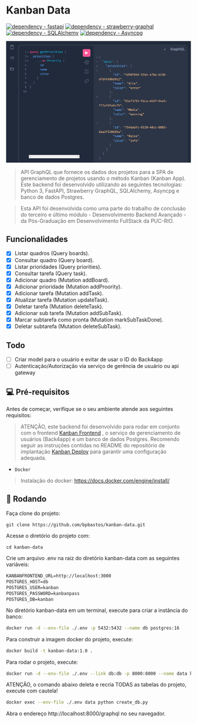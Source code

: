 # Kanban  Data 

[![dependency - fastapi](https://img.shields.io/badge/dependency-fastapi-blue)](https://pypi.org/project/fastapi)
[![dependency - strawberry-graphql](https://img.shields.io/badge/dependency-strawberry--graphql-blue)](https://pypi.org/project/strawberry-graphql)
[![dependency - SQLAlchemy](https://img.shields.io/badge/dependency-SQLAlchemy-blue)](https://pypi.org/project/SQLAlchemy)
[![dependency - Asyncpg](https://img.shields.io/badge/dependency-Asyncpg-blue)](https://pypi.org/project/Asyncpg)


<img src="screenshot/graphiql.png" alt="Tela principal">

> API GraphQL que fornece os dados dos projetos para a SPA de gerenciamento de projetos usando o método Kanban (Kanban App). Este backend foi desenvolvido utilizando as seguintes tecnologias: Python 3, FastAPI, Strawberry GraphQL, SQLAlchemy, Asyncpg e banco de dados Postgres.

> Esta API foi desenvolvida como uma parte do trabalho de conclusão do terceiro e último módulo - Desenvolvimento Backend Avançado - da Pós-Graduação em Desenvolvimento FullStack da PUC-RIO. 


## Funcionalidades

- [x] Listar quadros (Query boards).
- [x] Consultar quadro (Query board).
- [x] Listar prioridades (Query priorities).
- [x] Consultar tarefa (Query task).
- [x] Adicionar quadro (Mutation addBoard).
- [x] Adicionar prioridade (Mutation addProority).
- [x] Adicionar tarefa (Mutation addTask).
- [x] Atualizar tarefa (Mutation updateTask).
- [x] Deletar tarefa (Mutation deleteTask).
- [x] Adicionar sub tarefa (Mutation addSubTask).
- [x] Marcar subtarefa como pronta (Mutation markSubTaskDone).
- [x] Deletar subtarefa (Mutation deleteSubTask).

## Todo

- [ ] Criar model para o usuário e evitar de usar o ID do Back4app
- [ ] Autenticação/Autorização via serviço de gerência de usuário ou api gateway

## 💻 Pré-requisitos

Antes de começar, verifique se o seu ambiente atende aos seguintes requisitos:

> ATENÇÃO, este backend foi desenvolvido para rodar em conjunto com o frontend [Kanban Frontend](https://github.com/bpbastos/kanban-frontend)
, o serviço de gerenciamento de usuários (Back4app) e um banco de dados Postgres. Recomendo seguir as instruções contidas no README do repositório de implantação [Kanban Deploy](https://github.com/bpbastos/kanban-deploy) para garantir uma configuração adequada.

* `Docker`

> Instalação do docker: https://docs.docker.com/engine/install/

## 🚀 Rodando

Faça clone do projeto:
```
git clone https://github.com/bpbastos/kanban-data.git
```

Acesse o diretório do projeto com:
```
cd kanban-data
```

Crie um arquivo .env na raiz do diretório kanban-data com as seguintes variáveis:

```env
KANBANFRONTEND_URL=http://localhost:3000
POSTGRES_HOST=db
POSTGRES_USER=kanban
POSTGRES_PASSWORD=kanbanpass
POSTGRES_DB=kanban
```

No diretório kanban-data em um terminal, execute para criar a instância do banco:
```sh
docker run -d --env-file ./.env -p 5432:5432 --name db postgres:16 
```

Para construir a imagem docker do projeto, execute:
```sh
docker build -t kanban-data:1.0 .
```

Para rodar o projeto, execute:
```sh
docker run -d --env-file ./.env --link db:db -p 8000:8000 --name data kanban-data:1.0 
```

ATENÇÃO, o comando abaixo deleta e recria TODAS as tabelas do projeto, execute com cautela!
```sh
docker exec --env-file ./.env data python create_db.py
```

Abra o endereço http://localhost:8000/graphql no seu navegador.